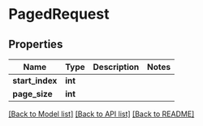 # PagedRequest

## Properties
Name | Type | Description | Notes
------------ | ------------- | ------------- | -------------
**start_index** | **int** |  | 
**page_size** | **int** |  | 

[[Back to Model list]](../README.md#documentation-for-models) [[Back to API list]](../README.md#documentation-for-api-endpoints) [[Back to README]](../README.md)


